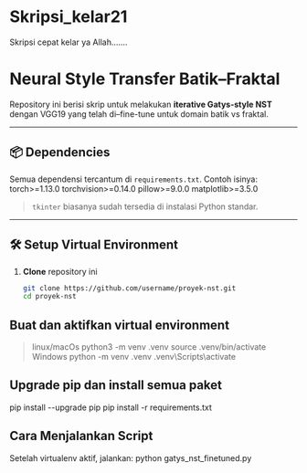 # Skripsi_kelar21
Skripsi cepat kelar ya Allah.......


# Neural Style Transfer Batik–Fraktal

Repository ini berisi skrip untuk melakukan **iterative Gatys-style NST** dengan VGG19 yang telah di–fine-tune untuk domain batik vs fraktal.

---

## 📦 Dependencies

Semua dependensi tercantum di `requirements.txt`. Contoh isinya:
torch>=1.13.0
torchvision>=0.14.0
pillow>=9.0.0
matplotlib>=3.5.0


> `tkinter` biasanya sudah tersedia di instalasi Python standar.

---

## 🛠️ Setup Virtual Environment

1. **Clone** repository ini  
   ```bash
   git clone https://github.com/username/proyek-nst.git
   cd proyek-nst

## Buat dan aktifkan virtual environment

> linux/macOs
python3 -m venv .venv
source .venv/bin/activate
> Windows
python -m venv .venv
.venv\Scripts\activate

## Upgrade pip dan install semua paket
pip install --upgrade pip
pip install -r requirements.txt

## Cara Menjalankan Script
Setelah virtualenv aktif, jalankan:
python gatys_nst_finetuned.py
